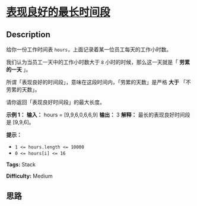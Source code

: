 # [表现良好的最长时间段][title]

## Description

给你一份工作时间表 `hours`，上面记录着某一位员工每天的工作小时数。

我们认为当员工一天中的工作小时数大于 `8` 小时的时候，那么这一天就是「 **劳累的一天** 」。

所谓「表现良好的时间段」，意味在这段时间内，「劳累的天数」是严格 **大于** 「不劳累的天数」。

请你返回「表现良好时间段」的最大长度。



**示例 1：**
            **输入：** hours = [9,9,6,0,6,6,9]    **输出：** 3    **解释：** 最长的表现良好时间段是 [9,9,6]。



**提示：**

  * `1 <= hours.length <= 10000`
  * `0 <= hours[i] <= 16`


**Tags:** Stack

**Difficulty:** Medium

## 思路

[title]: https://leetcode-cn.com/problems/longest-well-performing-interval
